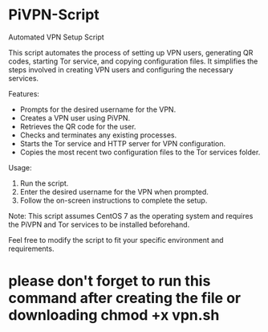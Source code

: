 # PiVPN-Script

Automated VPN Setup Script

This script automates the process of setting up VPN users, generating QR codes, starting Tor service, and copying configuration files. It simplifies the steps involved in creating VPN users and configuring the necessary services.

Features:
- Prompts for the desired username for the VPN.
- Creates a VPN user using PiVPN.
- Retrieves the QR code for the user.
- Checks and terminates any existing processes.
- Starts the Tor service and HTTP server for VPN configuration.
- Copies the most recent two configuration files to the Tor services folder.

Usage:
1. Run the script.
2. Enter the desired username for the VPN when prompted.
3. Follow the on-screen instructions to complete the setup.

Note: This script assumes CentOS 7 as the operating system and requires the PiVPN and Tor services to be installed beforehand.

Feel free to modify the script to fit your specific environment and requirements.

# please don't forget to run this command after creating the file or downloading chmod +x vpn.sh
